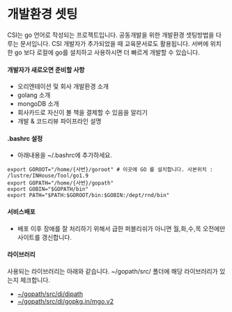 # 개발환경 셋팅

CSI는 go 언어로 작성되는 프로젝트입니다.
공동개발을 위한 개발환경 셋팅방법을 다루는 문서입니다.
CSI 개발자가 추가되었을 때 교육문서로도 활용됩니다.
서버에 위치한 go 보다 로컬에 go를 설치하고 사용하시면 더 빠르게 개발할 수 있습니다.

#### 개발자가 새로오면 준비할 사항
- 오리엔테이션 및 회사 개발환경 소개
- golang 소개
- mongoDB 소개
- 회사카드로 자신이 볼 책을 결제할 수 있음을 알리기
- 개발 & 코드리뷰 파이프라인 설명

#### .bashrc 설정
- 아래내용을 ~/.bashrc에 추가하세요.

```
export GOROOT="/home/{사번}/goroot" # 이곳에 GO 를 설치합니다. 사본위치 : /lustre/INHouse/Tool/go1.9
export GOPATH="/home/{사번}/gopath"
export GOBIN="$GOPATH/bin"
export PATH="$PATH:$GOROOT/bin:$GOBIN:/dept/rnd/bin"
```

#### 서비스배포
- 배포 이후 장애를 잘 처리하기 위해서 급한 퍼블리쉬가 아니면 월,화,수,목 오전에만 사이트를 갱신합니다.

#### 라이브러리
사용되는 라이브러리는 아래와 같습니다.
~/gopath/src/ 폴더에 해당 라이브러리가 있는지 체크합니다.

- [~/gopath/src/di/dipath](http://gogs.idea.co.kr/di/dipath)
- [~/gopath/src/di/gopkg.in/mgo.v2](http://gogs.idea.co.kr/gopkg.in/mgo.v2)

